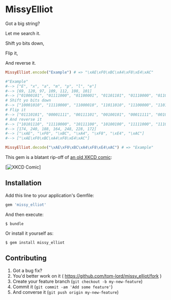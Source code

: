 # MissyElliot

Got a big string?

Let me search it.

Shift yo bits down,

Flip it,

And reverse it.

```ruby
MissyElliot.encode("Example") # => "\xAE\xF0\xBC\xA4\xF8\xE4\xAC"

#"Example"
#--> ["E", "x", "a", "m", "p", "l", "e"]
#--> [69, 120, 97, 109, 112, 108, 101]
#--> ["01000101", "01111000", "01100001", "01101101", "01110000", "01101100", "01100101"]
# Shift yo bits down
#--> ["10001010", "11110000", "11000010", "11011010", "11100000", "11011000", "11001010"]
# Flip it
#--> ["01110101", "00001111", "00111101", "00100101", "00011111", "00100111", "00110101"]
# And reverse it
#--> ["10101110", "11110000", "10111100", "10100100", "11111000", "11100100", "10101100"]
#--> [174, 240, 188, 164, 248, 228, 172]
#--> ["\xAE", "\xF0", "\xBC", "\xA4", "\xF8", "\xE4", "\xAC"]
#--> ["\xAE\xF0\xBC\xA4\xF8\xE4\xAC"]

MissyElliot.decode("\xAE\xF0\xBC\xA4\xF8\xE4\xAC") # => "Example"
```

This gem is a blatant rip-off of [an old XKCD comic](http://xkcd.com/153/):

[![XKCD Comic](http://imgs.xkcd.com/comics/cryptography.png)]

## Installation

Add this line to your application's Gemfile:

```ruby
gem 'missy_elliot'
```

And then execute:

    $ bundle

Or install it yourself as:

    $ gem install missy_elliot

## Contributing

1. Got a bug fix?
2. You'd better work on it    ( https://github.com/tom-lord/missy_elliot/fork )
3. Create your feature branch (`git checkout -b my-new-feature`)
4. Commit it                  (`git commit -am 'Add some feature'`)
5. And converse it            (`git push origin my-new-feature`)
